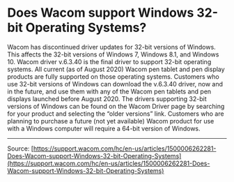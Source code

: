 # Does Wacom support Windows 32-bit Operating Systems?

Wacom has discontinued driver updates for 32-bit versions of Windows. This affects the 32-bit versions of Windows 7, Windows 8.1, and Windows 10.
Wacom driver v.6.3.40 is the final driver to support 32-bit operating systems. All current (as of August 2020) Wacom pen tablet and pen display products are fully supported on those operating systems. Customers who use 32-bit versions of Windows can download the v.6.3.40 driver, now and in the future, and use them with any of the Wacom pen tablets and pen displays launched before August 2020. The drivers supporting 32-bit versions of Windows can be found on the Wacom Driver page by searching for your product and selecting the “older versions” link.
Customers who are planning to purchase a future (not yet available) Wacom product for use with a Windows computer will require a 64-bit version of Windows.

---
Source: [https://support.wacom.com/hc/en-us/articles/1500006262281-Does-Wacom-support-Windows-32-bit-Operating-Systems](https://support.wacom.com/hc/en-us/articles/1500006262281-Does-Wacom-support-Windows-32-bit-Operating-Systems)
